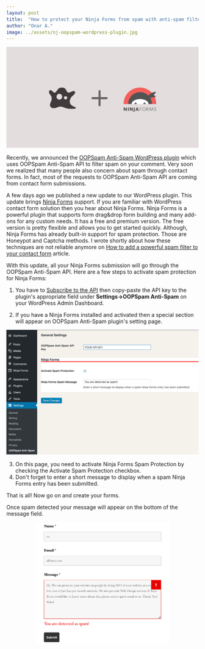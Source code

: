 ```yaml
---
layout: post
title:  "How to protect your Ninja Forms from spam with anti-spam filter API"
author: "Onar A."
image: ../assets/nj-oopspam-wordpress-plugin.jpg
---
```

<center>
<a href="https://wordpress.org/plugins/oopspam-anti-spam/">
<img width="772" alt="OOPSpam Anti-Spam WordPress Plugin supports Ninja Forms" src="/assets/nj-oopspam-wordpress-plugin.jpg">
</a>
</center>


Recently, we announced the [OOPSpam Anti-Spam WordPress plugin](https://wordpress.org/plugins/oopspam-anti-spam/) which uses OOPSpam Anti-Spam API to filter spam on your comment. Very soon we realized that many people also concern about spam through contact forms. In fact, most of the requests to OOPSpam Anti-Spam API are coming from contact form submissions. 

A few days ago we published a new update to our WordPress plugin. This update brings [Ninja Forms](https://ninjaforms.com/) support. If you are familiar with WordPress contact form solution then you hear about Ninja Forms. Ninja Forms is a powerful plugin that supports form drag&drop form building and many add-ons for any custom needs. It has a free and premium version. The free version is pretty flexible and allows you to get started quickly. 
Although, Ninja Forms has already built-in support for spam protection. Those are Honeypot and Captcha methods. I wrote shortly about how these techniques are not reliable anymore on [How to add a powerful spam filter to your contact form](https://www.oopspam.com/blog/how-to-add-spamfilter-to-a-contact-form) article.  

With this update, all your Ninja Forms submission will go through the OOPSpam Anti-Spam API. 
Here are a few steps to activate spam protection for Ninja Forms:

1. You have to [Subscribe to the API](https://rapidapi.com/oopspam/api/oopspam-spam-filter) then copy-paste the API key to the plugin's appropriate field under __Settings->OOPSpam Anti-Spam__ on your WordPress Admin Dashboard.

2. If you have a Ninja Forms installed and activated then a special section will appear on OOPSpam Anti-Spam plugin's setting page.
<center>
<img width="550" alt="OOPSpam Anti-Spam WordPress Plugin" src="/assets/oopspam-nj-settings.png">
</center>

3. On this page, you need to activate Ninja Forms Spam Protection by checking the Activate Spam Protection checkbox. 
4. Don't forget to enter a short message to display when a spam Ninja Forms entry has been submitted.

That is all! Now go on and create your forms.

Once spam detected your message will appear on the bottom of the message field.
<center>
<img width="350" alt="OOPSpam Anti-Spam WordPress Plugin" src="/assets/nj-spam-detected.png">
</center>
